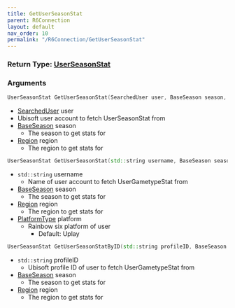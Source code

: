 ```yaml
---
title: GetUserSeasonStat
parent: R6Connection
layout: default
nav_order: 10
permalink: "/R6Connection/GetUserSeasonStat"
---
```


### Return Type: [UserSeasonStat](/Types/UserSeasonStat)

### Arguments 
```cpp 
UserSeasonStat GetUserSeasonStat(SearchedUser user, BaseSeason season, Region region);
```
* [SearchedUser](/Types/SearchedUser) user
 * Ubisoft user account to fetch UserSeasonStat from
* [BaseSeason](Types/Season) season
	*  The season to get stats for 
* [Region](Types/Season) region
	*  The region to get stats for

```cpp
UserSeasonStat GetUserSeasonStat(std::string username, BaseSeason season, Region region, PlatformType platform = PlatformType::Uplay);
```
* `std::string` username
	* Name of user account to fetch UserGametypeStat from
* [BaseSeason](Types/Season) season
	*  The season to get stats for 
* [Region](Types/Season) region
	*  The region to get stats for
* [PlatformType](/Types/PlatformType) platform
	* Rainbow six platform of user
		* Default: Uplay

```cpp
UserSeasonStat GetUserSeasonStatByID(std::string profileID, BaseSeason season, Region region);
```
* `std::string` profileID
	* Ubisoft profile ID of user to fetch UserGametypeStat from
* [BaseSeason](Types/Season) season
	*  The season to get stats for 
* [Region](Types/Season) region
	*  The region to get stats for
